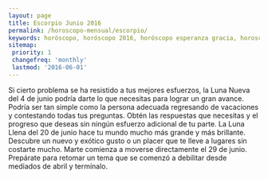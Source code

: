 ```yaml
---
layout: page
title: Escorpio Junio 2016 
permalink: /horoscopo-mensual/escorpio/
keywords: horóscopo, horóscopo 2016, horóscopo esperanza gracia, horoscop, horóscopos gratis, horoscopo escorpio, horoscopo escorpio 2016, Tarot, Astrologia, Zodíaco, escorpio, horoscopo gratis, horoscopo del mes 
sitemap:
 priority: 1
 changefreq: 'monthly'
 lastmod: '2016-06-01'
---
```


 Si cierto problema se ha resistido a tus mejores esfuerzos, la Luna Nueva del 4 de junio podría darte lo que necesitas para lograr un gran avance. Podría ser tan simple como la persona adecuada regresando de vacaciones y contestando todas tus preguntas. Obtén las respuestas que necesitas y el progreso que deseas sin ningún esfuerzo adicional de tu parte. La Luna Llena del 20 de junio hace tu mundo mucho más grande y más brillante. Descubre un nuevo y exótico gusto o un placer que te lleve a lugares sin costarte mucho. Marte comienza a moverse directamente el 29 de junio. Prepárate para retomar un tema que se comenzó a debilitar desde mediados de abril y termínalo.
